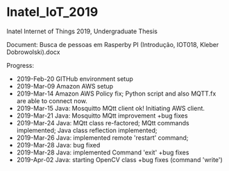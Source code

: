 # Inatel_IoT_2019
Inatel Internet of Things 2019, Undergraduate Thesis

Document: 
   Busca de pessoas em Rasperby PI (Introdução, IOT018, Kleber Dobrowolski).docx
   
Progress:

- 2019-Feb-20 GITHub environment setup
- 2019-Mar-09 Amazon AWS setup
- 2019-Mar-14 Amazon AWS Policy fix; Python script and also MQTT.fx are able to connect now. 
- 2019-Mar-15 Java: Mosquitto MQtt client ok! Initiating AWS client.  
- 2019-Mar-21 Java: Mosquitto MQtt improvement +bug fixes
- 2019-Mar-24 Java: MQtt class re-factored; MQtt commands implemented; Java class reflection implemented; 
- 2019-Mar-26 Java: implemented remote 'restart' command; 
- 2019-Mar-28 Java: bug fixed
- 2019-Mar-28 Java: implemented Command 'exit' +bug fixes
- 2019-Apr-02 Java: starting OpenCV class +bug fixes (command 'write')
 
 